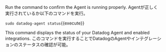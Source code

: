Run the command to confirm the Agent is running properly.
Agentが正しく実行されているか以下のコマンドを実行。

`sudo datadog-agent status`{{execute}}

This command displays the status of your Datadog Agent and enabled integrations.
このコマンドを実行することでDatadogのAgentやインテグレーションのステータスの確認が可能。